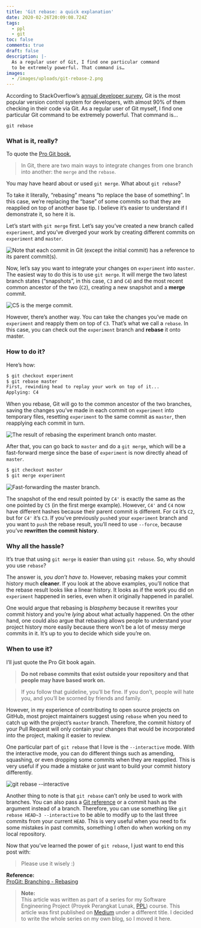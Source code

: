 ```yaml
---
title: 'Git rebase: a quick explanation'
date: 2020-02-26T20:09:08.724Z
tags:
  - ppl
  - git
toc: false
comments: true
draft: false
description: |-
  As a regular user of Git, I find one particular command
  to be extremely powerful. That command is…
images:
  - /images/uploads/git-rebase-2.png
---
```


According to StackOverflow’s [annual developer survey][StackOverflow-survey],
Git is the most popular version control system for developers, with almost 90%
of them checking in their code via Git. As a regular user of Git myself, I find
one particular Git command to be extremely powerful. That command is…

```
git rebase
```

### **What** is it, really?

To quote the [Pro Git book][ProGit-branching-rebasing],

> In Git, there are two main ways to integrate changes from one branch into
> another: the `merge` and the `rebase`.

You may have heard about or used `git merge`. What about `git rebase`?

To take it literally, “rebasing” means “to replace the base of something”. In
this case, we’re replacing the “base” of some commits so that they are reapplied
on top of another base tip. I believe it’s easier to understand if I demonstrate
it, so here it is.

Let’s start with `git merge` first. Let’s say you’ve created a new branch called
`experiment`, and you’ve diverged your work by creating different commits on
`experiment` and `master`.

![Note that each commit in Git (except the initial commit) has a reference to its parent commit(s).](https://blog.laymonage.com/images/uploads/git-rebase-0.png "Note that each commit in Git (except the initial commit) has a reference to its parent commit(s).")

Now, let’s say you want to integrate your changes on `experiment` into `master`.
The easiest way to do this is to use `git merge`. It will merge the two latest
branch states (“snapshots”, in this case, `C3` and `C4`) and the most recent
common ancestor of the two (`C2`), creating a new snapshot and a **merge**
commit.

![C5 is the merge commit.](https://blog.laymonage.com/images/uploads/git-rebase-1.png "C5 is the merge commit.")

However, there’s another way. You can take the changes you’ve made on
`experiment` and reapply them on top of `C3`. That’s what we call a `rebase`. In
this case, you can check out the `experiment` branch and **rebase** it onto
master.

### **How** to do it?

Here’s how:

```bash
$ git checkout experiment
$ git rebase master
First, rewinding head to replay your work on top of it...
Applying: C4
```

When you rebase, Git will go to the common ancestor of the two branches, saving
the changes you’ve made in each commit on `experiment` into temporary files,
resetting `experiment` to the same commit as `master`, then reapplying each
commit in turn.

![The result of rebasing the experiment branch onto master.](https://blog.laymonage.com/images/uploads/git-rebase-2.png "The result of rebasing the experiment branch onto master.")

After that, you can go back to `master` and do a `git merge`, which will be a
fast-forward merge since the base of `experiment` is now directly ahead of
`master`.

```bash
$ git checkout master
$ git merge experiment
```

![Fast-forwarding the master branch.](https://blog.laymonage.com/images/uploads/git-rebase-3.png "Fast-forwarding the master branch.")

The snapshot of the end result pointed by `C4'` is exactly the same as the one
pointed by `C5` (in the first merge example). However, `C4'` and `C4` now have
different hashes because their parent commit is different. For `C4` it’s `C2`,
but for `C4'` it’s `C3`. If you’ve previously `push`ed your `experiment` branch
and you want to `push` the rebase result, you’ll need to use `--force`, because
you’ve **rewritten the commit history**.

### **Why** all the hassle?

It’s true that using `git merge` is easier than using `git rebase`. So, why
should you use `rebase`?

The answer is, _you don’t have to_. However, rebasing makes your commit history
much **cleaner**. If you look at the above examples, you’ll notice that the
rebase result looks like a linear history. It looks as if the work you did on
`experiment` happened in series, even when it originally happened in parallel.

One would argue that rebasing is _blasphemy_ because it rewrites your commit
history and you’re _lying_ about what actually happened. On the other hand, one
could also argue that rebasing allows people to understand your project history
more easily because there won’t be a lot of messy merge commits in it. It’s up
to you to decide which side you’re on.

### **When** to use it?

I’ll just quote the Pro Git book again.

> **Do not rebase commits that exist outside your repository and that people may
> have based work on.**

> If you follow that guideline, you’ll be fine. If you don’t, people will hate
> you, and you’ll be scorned by friends and family.

However, in my experience of contributing to open source projects on GitHub,
most project maintainers suggest using `rebase` when you need to catch up with
the project’s `master` branch. Therefore, the commit history of your Pull
Request will only contain your changes that would be incorporated into the
project, making it easier to review.

One particular part of `git rebase` that I love is the `--interactive` mode.
With the interactive mode, you can do different things such as amending,
squashing, or even dropping some commits when they are reapplied. This is very
useful if you made a mistake or just want to build your commit history
differently.

![git rebase --interactive](https://blog.laymonage.com/images/uploads/git-rebase-4.png "git rebase --interactive")

Another thing to note is that `git rebase` can’t only be used to work with
branches. You can also pass a [Git reference][ProGit-git-internals-git-references]
or a commit hash as the argument instead of a branch. Therefore, you can use
something like `git rebase HEAD~3 --interactive` to be able to modify up to the
last three commits from your current `HEAD`. This is very useful when you need
to fix some mistakes in past commits, something I often do when working on my
local repository.

Now that you’ve learned the power of `git rebase`, I just want to end this post
with:

> Please use it wisely :)

**Reference:** \
[ProGit: Branching - Rebasing][ProGit-branching-rebasing]

> **Note:** \
> This article was written as part of a series for my Software Engineering
> Project (Proyek Perangkat Lunak, [PPL][PPL]) course. This article was first
> published on [Medium][Medium] under a different title. I decided to write
> the whole series on my own blog, so I moved it here.

[StackOverflow-survey]: https://insights.stackoverflow.com/survey/2018/#work-_-version-control
[ProGit-branching-rebasing]: https://git-scm.com/book/en/v2/Git-Branching-Rebasing
[ProGit-git-internals-git-references]: https://git-scm.com/book/en/v2/Git-Internals-Git-References
[Medium]: https://medium.com/@laymonage/40709ebb4ec2
[PPL]: /tags/ppl
